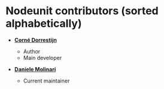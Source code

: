 Nodeunit contributors (sorted alphabetically)
============================================

* **[Corné Dorrestijn](https://github.com/cornedor)**

  * Author
  * Main developer

* **[Daniele Molinari](https://github.com/TheRav3n)**

  * Current maintainer
